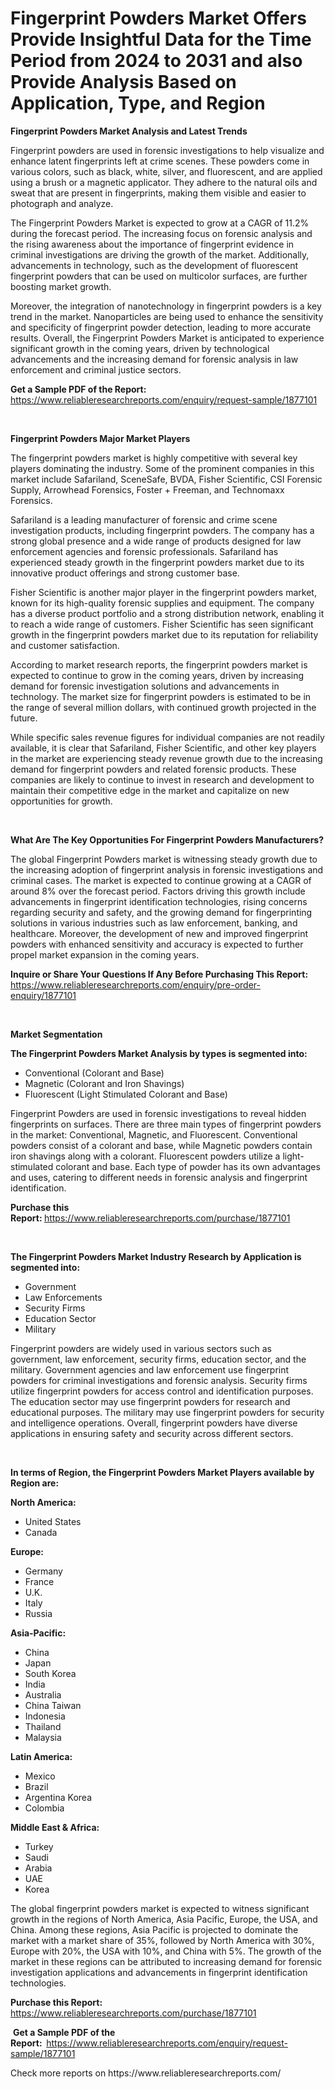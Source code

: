 <p><h1>Fingerprint Powders Market Offers Provide Insightful Data for the Time Period from 2024 to 2031 and also Provide Analysis Based on Application, Type, and Region</h1></p><p><strong>Fingerprint Powders Market Analysis and Latest Trends</strong></p>
<p><p>Fingerprint powders are used in forensic investigations to help visualize and enhance latent fingerprints left at crime scenes. These powders come in various colors, such as black, white, silver, and fluorescent, and are applied using a brush or a magnetic applicator. They adhere to the natural oils and sweat that are present in fingerprints, making them visible and easier to photograph and analyze.</p><p>The Fingerprint Powders Market is expected to grow at a CAGR of 11.2% during the forecast period. The increasing focus on forensic analysis and the rising awareness about the importance of fingerprint evidence in criminal investigations are driving the growth of the market. Additionally, advancements in technology, such as the development of fluorescent fingerprint powders that can be used on multicolor surfaces, are further boosting market growth.</p><p>Moreover, the integration of nanotechnology in fingerprint powders is a key trend in the market. Nanoparticles are being used to enhance the sensitivity and specificity of fingerprint powder detection, leading to more accurate results. Overall, the Fingerprint Powders Market is anticipated to experience significant growth in the coming years, driven by technological advancements and the increasing demand for forensic analysis in law enforcement and criminal justice sectors.</p></p>
<p><strong>Get a Sample PDF of the Report:&nbsp;</strong> <a href="https://www.reliableresearchreports.com/enquiry/request-sample/1877101">https://www.reliableresearchreports.com/enquiry/request-sample/1877101</a></p>
<p>&nbsp;</p>
<p><strong>Fingerprint Powders Major Market Players</strong></p>
<p><p>The fingerprint powders market is highly competitive with several key players dominating the industry. Some of the prominent companies in this market include Safariland, SceneSafe, BVDA, Fisher Scientific, CSI Forensic Supply, Arrowhead Forensics, Foster + Freeman, and Technomaxx Forensics.</p><p>Safariland is a leading manufacturer of forensic and crime scene investigation products, including fingerprint powders. The company has a strong global presence and a wide range of products designed for law enforcement agencies and forensic professionals. Safariland has experienced steady growth in the fingerprint powders market due to its innovative product offerings and strong customer base.</p><p>Fisher Scientific is another major player in the fingerprint powders market, known for its high-quality forensic supplies and equipment. The company has a diverse product portfolio and a strong distribution network, enabling it to reach a wide range of customers. Fisher Scientific has seen significant growth in the fingerprint powders market due to its reputation for reliability and customer satisfaction.</p><p>According to market research reports, the fingerprint powders market is expected to continue to grow in the coming years, driven by increasing demand for forensic investigation solutions and advancements in technology. The market size for fingerprint powders is estimated to be in the range of several million dollars, with continued growth projected in the future.</p><p>While specific sales revenue figures for individual companies are not readily available, it is clear that Safariland, Fisher Scientific, and other key players in the market are experiencing steady revenue growth due to the increasing demand for fingerprint powders and related forensic products. These companies are likely to continue to invest in research and development to maintain their competitive edge in the market and capitalize on new opportunities for growth.</p></p>
<p>&nbsp;</p>
<p><strong>What Are The Key Opportunities For Fingerprint Powders Manufacturers?</strong></p>
<p><p>The global Fingerprint Powders market is witnessing steady growth due to the increasing adoption of fingerprint analysis in forensic investigations and criminal cases. The market is expected to continue growing at a CAGR of around 8% over the forecast period. Factors driving this growth include advancements in fingerprint identification technologies, rising concerns regarding security and safety, and the growing demand for fingerprinting solutions in various industries such as law enforcement, banking, and healthcare. Moreover, the development of new and improved fingerprint powders with enhanced sensitivity and accuracy is expected to further propel market expansion in the coming years.</p></p>
<p><strong>Inquire or Share Your Questions If Any Before Purchasing This Report:</strong> <a href="https://www.reliableresearchreports.com/enquiry/pre-order-enquiry/1877101">https://www.reliableresearchreports.com/enquiry/pre-order-enquiry/1877101</a></p>
<p>&nbsp;</p>
<p><strong>Market Segmentation</strong></p>
<p><strong>The Fingerprint Powders Market Analysis by types is segmented into:</strong></p>
<p><ul><li>Conventional (Colorant and Base)</li><li>Magnetic (Colorant and Iron Shavings)</li><li>Fluorescent (Light Stimulated Colorant and Base)</li></ul></p>
<p><p>Fingerprint Powders are used in forensic investigations to reveal hidden fingerprints on surfaces. There are three main types of fingerprint powders in the market: Conventional, Magnetic, and Fluorescent. Conventional powders consist of a colorant and base, while Magnetic powders contain iron shavings along with a colorant. Fluorescent powders utilize a light-stimulated colorant and base. Each type of powder has its own advantages and uses, catering to different needs in forensic analysis and fingerprint identification.</p></p>
<p><strong>Purchase this Report:&nbsp;</strong><a href="https://www.reliableresearchreports.com/purchase/1877101">https://www.reliableresearchreports.com/purchase/1877101</a></p>
<p>&nbsp;</p>
<p><strong>The Fingerprint Powders Market Industry Research by Application is segmented into:</strong></p>
<p><ul><li>Government</li><li>Law Enforcements</li><li>Security Firms</li><li>Education Sector</li><li>Military</li></ul></p>
<p><p>Fingerprint powders are widely used in various sectors such as government, law enforcement, security firms, education sector, and the military. Government agencies and law enforcement use fingerprint powders for criminal investigations and forensic analysis. Security firms utilize fingerprint powders for access control and identification purposes. The education sector may use fingerprint powders for research and educational purposes. The military may use fingerprint powders for security and intelligence operations. Overall, fingerprint powders have diverse applications in ensuring safety and security across different sectors.</p></p>
<p>&nbsp;</p>
<p><strong>In terms of Region, the Fingerprint Powders Market Players available by Region are:</strong></p>
<p>
    <p> <strong> North America: </strong>
        <ul>
            <li>United States</li>
            <li>Canada</li>
        </ul>
        </p> 
    <p> <strong> Europe: </strong>
        <ul>
            <li>Germany</li>
            <li>France</li>
            <li>U.K.</li>
            <li>Italy</li>
            <li>Russia</li>
        </ul>
        </p> 
    <p> <strong> Asia-Pacific: </strong>
        <ul>
            <li>China</li>
            <li>Japan</li>
            <li>South Korea</li>
            <li>India</li>
            <li>Australia</li>
            <li>China Taiwan</li>
            <li>Indonesia</li>
            <li>Thailand</li>
            <li>Malaysia</li>
        </ul>
        </p> 
    <p> <strong> Latin America: </strong>
        <ul>
            <li>Mexico</li>
            <li>Brazil</li>
            <li>Argentina Korea</li>
            <li>Colombia</li>
        </ul>
        </p> 
    <p> <strong> Middle East & Africa: </strong>
        <ul>
            <li>Turkey</li>
            <li>Saudi</li>
            <li>Arabia</li>
            <li>UAE</li>
            <li>Korea</li>
        </ul>
    </p>
    </p>
<p><p>The global fingerprint powders market is expected to witness significant growth in the regions of North America, Asia Pacific, Europe, the USA, and China. Among these regions, Asia Pacific is projected to dominate the market with a market share of 35%, followed by North America with 30%, Europe with 20%, the USA with 10%, and China with 5%. The growth of the market in these regions can be attributed to increasing demand for forensic investigation applications and advancements in fingerprint identification technologies.</p></p>
<p><strong>Purchase this Report: </strong><a href="https://www.reliableresearchreports.com/purchase/1877101">https://www.reliableresearchreports.com/purchase/1877101</a></p>
<p>&nbsp;<strong>Get a Sample PDF of the Report:&nbsp;&nbsp;</strong><a href="https://www.reliableresearchreports.com/enquiry/request-sample/1877101">https://www.reliableresearchreports.com/enquiry/request-sample/1877101</a></p>
<p><strong></strong></p>
<p>Check more reports on https://www.reliableresearchreports.com/</p>